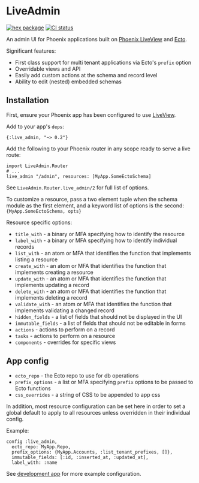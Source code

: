 # LiveAdmin

[![hex package](https://img.shields.io/hexpm/v/live_admin.svg)](https://hex.pm/packages/live_admin)
[![CI status](https://github.com/tfwright/live_admin/workflows/CI/badge.svg)](https://github.com/tfwright/live_admin/actions)

An admin UI for Phoenix applications built on [Phoenix LiveView](https://github.com/phoenixframework/phoenix_live_view) and [Ecto](https://github.com/elixir-ecto/ecto/).

Significant features:

* First class support for multi tenant applications via Ecto's `prefix` option
* Overridable views and API
* Easily add custom actions at the schema and record level
* Ability to edit (nested) embedded schemas

## Installation

First, ensure your Phoenix app has been configured to use [LiveView](https://hexdocs.pm/phoenix_live_view/installation.html).

Add to your app's `deps`:

```
{:live_admin, "~> 0.2"}
```

Add the following to your Phoenix router in any scope ready to serve a live route:

```
import LiveAdmin.Router
# ...
live_admin "/admin", resources: [MyApp.SomeEctoSchema]
```

See `LiveAdmin.Router.live_admin/2` for full list of options.

To customize a resource, pass a two element tuple when the schema module as the first element, and a keyword list of options is the second: `{MyApp.SomeEctoSchema, opts}`

Resource specific options:

* `title_with` - a binary or MFA specifying how to identify the resource
* `label_with` - a binary or MFA specifying how to identify individual records
* `list_with` - an atom or MFA that identifies the function that implements listing a resource
* `create_with` - an atom or MFA that identifies the function that implements creating a resource
* `update_with` - an atom or MFA that identifies the function that implements updating a record
* `delete_with` - an atom or MFA that identifies the function that implements deleting a record
* `validate_with` - an atom or MFA that identifies the function that implements validating a changed record
* `hidden_fields` - a list of fields that should not be displayed in the UI
* `immutable_fields` - a list of fields that should not be editable in forms
* `actions` - actions to perform on a record
* `tasks` - actions to perform on a resource
* `components` - overrides for specific views

## App config

* `ecto_repo` - the Ecto repo to use for db operations
* `prefix_options` - a list or MFA specifying `prefix` options to be passed to Ecto functions
* `css_overrides` - a string of CSS to be appended to app css

In addition, most resource configuration can be set here in order to set a global default to apply to all resources unless overridden in their individual config.

Example:

```
config :live_admin,
  ecto_repo: MyApp.Repo,
  prefix_options: {MyApp.Accounts, :list_tenant_prefixes, []},
  immutable_fields: [:id, :inserted_at, :updated_at],
  label_with: :name
```

See [development app](/dev.exs) for more example configuration.
